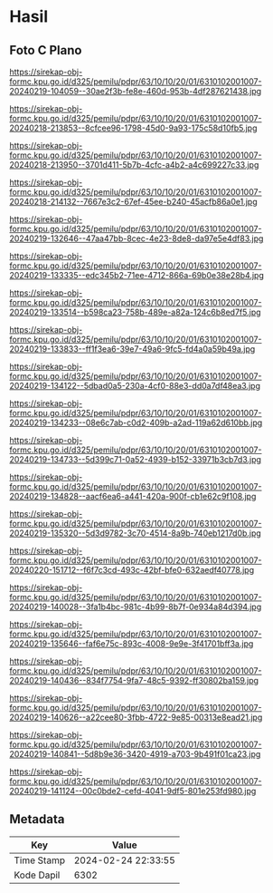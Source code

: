 # Hasil

## Foto C Plano

https://sirekap-obj-formc.kpu.go.id/d325/pemilu/pdpr/63/10/10/20/01/6310102001007-20240219-104059--30ae2f3b-fe8e-460d-953b-4df287621438.jpg

https://sirekap-obj-formc.kpu.go.id/d325/pemilu/pdpr/63/10/10/20/01/6310102001007-20240218-213853--8cfcee96-1798-45d0-9a93-175c58d10fb5.jpg

https://sirekap-obj-formc.kpu.go.id/d325/pemilu/pdpr/63/10/10/20/01/6310102001007-20240218-213950--3701d411-5b7b-4cfc-a4b2-a4c699227c33.jpg

https://sirekap-obj-formc.kpu.go.id/d325/pemilu/pdpr/63/10/10/20/01/6310102001007-20240218-214132--7667e3c2-67ef-45ee-b240-45acfb86a0e1.jpg

https://sirekap-obj-formc.kpu.go.id/d325/pemilu/pdpr/63/10/10/20/01/6310102001007-20240219-132646--47aa47bb-8cec-4e23-8de8-da97e5e4df83.jpg

https://sirekap-obj-formc.kpu.go.id/d325/pemilu/pdpr/63/10/10/20/01/6310102001007-20240219-133335--edc345b2-71ee-4712-866a-69b0e38e28b4.jpg

https://sirekap-obj-formc.kpu.go.id/d325/pemilu/pdpr/63/10/10/20/01/6310102001007-20240219-133514--b598ca23-758b-489e-a82a-124c6b8ed7f5.jpg

https://sirekap-obj-formc.kpu.go.id/d325/pemilu/pdpr/63/10/10/20/01/6310102001007-20240219-133833--ff1f3ea6-39e7-49a6-9fc5-fd4a0a59b49a.jpg

https://sirekap-obj-formc.kpu.go.id/d325/pemilu/pdpr/63/10/10/20/01/6310102001007-20240219-134122--5dbad0a5-230a-4cf0-88e3-dd0a7df48ea3.jpg

https://sirekap-obj-formc.kpu.go.id/d325/pemilu/pdpr/63/10/10/20/01/6310102001007-20240219-134233--08e6c7ab-c0d2-409b-a2ad-119a62d610bb.jpg

https://sirekap-obj-formc.kpu.go.id/d325/pemilu/pdpr/63/10/10/20/01/6310102001007-20240219-134733--5d399c71-0a52-4939-b152-33971b3cb7d3.jpg

https://sirekap-obj-formc.kpu.go.id/d325/pemilu/pdpr/63/10/10/20/01/6310102001007-20240219-134828--aacf6ea6-a441-420a-900f-cb1e62c9f108.jpg

https://sirekap-obj-formc.kpu.go.id/d325/pemilu/pdpr/63/10/10/20/01/6310102001007-20240219-135320--5d3d9782-3c70-4514-8a9b-740eb1217d0b.jpg

https://sirekap-obj-formc.kpu.go.id/d325/pemilu/pdpr/63/10/10/20/01/6310102001007-20240220-151712--f6f7c3cd-493c-42bf-bfe0-632aedf40778.jpg

https://sirekap-obj-formc.kpu.go.id/d325/pemilu/pdpr/63/10/10/20/01/6310102001007-20240219-140028--3fa1b4bc-981c-4b99-8b7f-0e934a84d394.jpg

https://sirekap-obj-formc.kpu.go.id/d325/pemilu/pdpr/63/10/10/20/01/6310102001007-20240219-135646--faf6e75c-893c-4008-9e9e-3f41701bff3a.jpg

https://sirekap-obj-formc.kpu.go.id/d325/pemilu/pdpr/63/10/10/20/01/6310102001007-20240219-140436--834f7754-9fa7-48c5-9392-ff30802ba159.jpg

https://sirekap-obj-formc.kpu.go.id/d325/pemilu/pdpr/63/10/10/20/01/6310102001007-20240219-140626--a22cee80-3fbb-4722-9e85-00313e8ead21.jpg

https://sirekap-obj-formc.kpu.go.id/d325/pemilu/pdpr/63/10/10/20/01/6310102001007-20240219-140841--5d8b9e36-3420-4919-a703-9b491f01ca23.jpg

https://sirekap-obj-formc.kpu.go.id/d325/pemilu/pdpr/63/10/10/20/01/6310102001007-20240219-141124--00c0bde2-cefd-4041-9df5-801e253fd980.jpg


## Metadata

| Key        | Value               |
| ---------- | ------------------- |
| Time Stamp | 2024-02-24 22:33:55 |
| Kode Dapil | 6302                |



